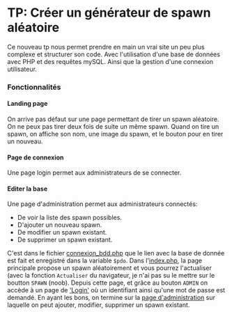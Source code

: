 # TP: Créer un générateur de spawn aléatoire

Ce nouveau tp nous permet prendre en main un vrai site un peu plus complexe et structurer son code. Avec l'utilisation d'une base de données avec PHP et des requêtes mySQL. Ainsi que la gestion d'une connexion utilisateur.

### Fonctionnalités
#### Landing page
On arrive pas défaut sur une page permettant de tirer un spawn aléatoire. On ne peux pas tirer deux fois de suite un même spawn. Quand on tire un spawn, on affiche son nom, une image du spawn, et le bouton pour en tirer un nouveau.

#### Page de connexion
Une page login permet aux administrateurs de se connecter.

#### Editer la base
Une page d'administration permet aux administrateurs connectés:
+ De voir la liste des spawn possibles.
+ D'ajouter un nouveau spawn.
+ De modifier un spawn existant.
+ De supprimer un spawn existant.

C'est dans le fichier [connexion_bdd.php](/connexion_bdd.php) que le lien avec la base de donnée est fait et enregistré dans la variable `$pdo`.
Dans l'[index.php](/index.php), la page principale propose un spawn aléatoirement et vous pourrez l'actualiser (avec la fonction `Actualiser` du navigateur, je n'ai pas su le mettre sur le boutton `SPAWN` (noob). Depuis cette page, et grâce au bouton `ADMIN` on accède à un page de ['Login'](/login.php) où un identifiant ainsi qu'une mot de passe est demandé.
En ayant les bons, on termine sur la [page d'administration](/administration.php) sur laquelle on peut ajouter, modifier, supprimer un spawn existant.
